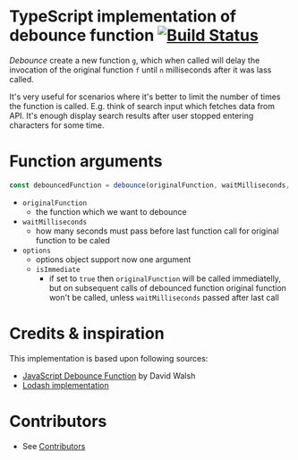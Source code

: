 TypeScript implementation of debounce function [![Build Status](https://travis-ci.org/chodorowicz/ts-debounce.svg?branch=master)](https://travis-ci.org/chodorowicz/ts-debounce)
==============================================

*Debounce* create a new function `g`, which when called will delay the invocation of the original function `f` until `n` milliseconds after it was lass called.

It's very useful for scenarios where it's better to limit the number of times the function is called. E.g. think of search input which fetches data from API. It's enough display search results after user stopped entering characters for some time.

Function arguments
==================
```ts
const debouncedFunction = debounce(originalFunction, waitMilliseconds, options);
```
- `originalFunction`
  - the function which we want to debounce
- `waitMilliseconds`
  - how many seconds must pass before last function call for original function to be caled
- `options`
  - options object support now one argument
  - `isImmediate`
    - if set to `true` then `originalFunction` will be called immediatelly, but on subsequent calls of debounced function original function won't be called, unless `waitMilliseconds` passed after last call

Credits & inspiration
=====================
This implementation is based upon following sources:
- [JavaScript Debounce Function](https://davidwalsh.name/javascript-debounce-function) by David Walsh
- [Lodash implementation](https://lodash.com/)

Contributors
============
- See [Contributors](./CONTRIBUTORS.md)
